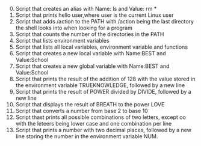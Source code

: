 0. Script that creates an alias with Name: ls and Value: rm *
1. Script that prints hello user,where user is the current Linux user
2. Script that adds /action to the PATH with /action being the last directory the shell looks into when looking for a program
3. Script that counts the number of the directories in the PATH
4. Script that lists environment variables
5. Script that lists all local variables, environment variable and functions
6. Script that creates a new local variable with Name:BEST and Value:School
7. Script that creates a new global variable with Name:BEST and Value:School
8. Script that prints the result of the addition of 128 with the value stored in the environment variable TRUEKNOWLEDGE, followed by a new line
9. Script that prints the result of POWER divided by DIVIDE, followed by a new line
10. Script that displays the result of BREATH to the power LOVE
11. Script that converts a number from base 2 to base 10
12. Script thast prints all possible combinations of two letters, except oo with the leteers being lower case and one combination per line
13. Script that prints a number with two decimal places, followed by a new line storing the number in the environment variable NUM.
